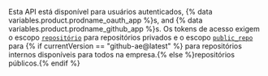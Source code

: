 Esta API está disponível para usuários autenticados, {% data variables.product.prodname_oauth_app %}s, and {% data variables.product.prodname_github_app %}s. Os tokens de acesso exigem o escopo [`repositório`](/apps/building-oauth-apps/understanding-scopes-for-oauth-apps/#available-scopes) para repositórios privados e o escopo [`public_repo`](/apps/building-oauth-apps/understanding-scopes-for-oauth-apps/#available-scopes) para {% if currentVersion == "github-ae@latest" %} para repositórios internos disponíveis para todos na empresa.{% else %}repositórios públicos.{% endif %}
